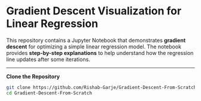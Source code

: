 # Gradient Descent Visualization for Linear Regression  

This repository contains a Jupyter Notebook that demonstrates **gradient descent** for optimizing a simple linear regression model. The notebook provides **step-by-step explanations** to help understand how the regression line updates after some iterations.  

---

**Clone the Repository**  
```bash
git clone https://github.com/Rishab-Garje/Gradient-Descent-From-Scratch.git
cd Gradient-Descent-From-Scratch
